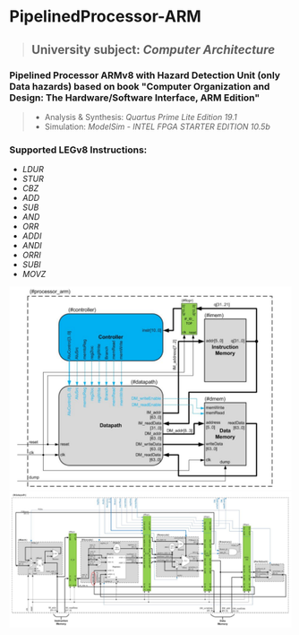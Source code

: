 # PipelinedProcessor-ARM

> ## University subject: *Computer Architecture*

### Pipelined Processor ARMv8 with Hazard Detection Unit (only Data hazards) based on book "Computer Organization and Design: The Hardware/Software Interface, ARM Edition"

> * Analysis & Synthesis: *Quartus Prime Lite Edition 19.1*
> * Simulation: *ModelSim - INTEL FPGA STARTER EDITION 10.5b*

### Supported LEGv8 Instructions:
+ *LDUR*
+ *STUR*
+ *CBZ*
+ *ADD*
+ *SUB*
+ *AND*
+ *ORR*
+ *ADDI*
+ *ANDI*
+ *ORRI*
+ *SUBI*
+ *MOVZ*

![processor_arm](pict/processor_arm.png  "processor_arm")
![datapath](pict/datapath.png  "datapath")
